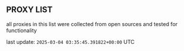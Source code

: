 ## PROXY LIST

all proxies in this list were collected from open sources and tested for functionality

last update: `2025-03-04 03:35:45.391822+00:00` UTC
